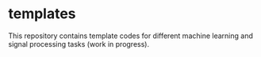# templates
This repository contains template codes for different machine learning and signal processing tasks (work in progress).
